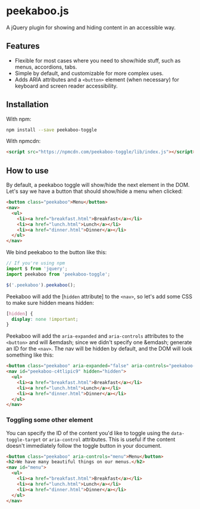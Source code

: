 # peekaboo.js

A jQuery plugin for showing and hiding content in an accessible way.

## Features 

- Flexible for most cases where you need to show/hide stuff, such as menus,
  accordions, tabs.
- Simple by default, and customizable for more complex uses.
- Adds ARIA attributes and a `<button>` element (when necessary) for keyboard and screen reader accessibility.

## Installation

With npm:

```bash
npm install --save peekaboo-toggle
```

With npmcdn:

```html
<script src="https://npmcdn.com/peekaboo-toggle/lib/index.js"></script>
```

## How to use

By default, a peekaboo toggle will show/hide the next element in the DOM. Let's
say we have a button that should show/hide a menu when clicked:

```html
<button class="peekaboo">Menu</button>
<nav>
  <ul>
    <li><a href="breakfast.html">Breakfast</a></li>
    <li><a href="lunch.html">Lunch</a></li>
    <li><a href="dinner.html">Dinner</a></li>
  </ul>
</nav>
```

We bind peekaboo to the button like this:

```js
// If you're using npm
import $ from 'jquery';
import peekaboo from 'peekaboo-toggle';

$('.peekaboo').peekaboo();
```

Peekaboo will add the [`hidden` attribute] to the `<nav>`, so let's add some
CSS to make sure hidden means hidden:

```css
[hidden] {
  display: none !important;
}
```

Peekaboo will add the `aria-expanded` and `aria-controls` attributes to the
`<button>` and will &emdash; since we didn't specify one &emdash; generate an
ID for the `<nav>`. The nav will be hidden by default, and the DOM will look something like this:

```html
<button class="peekaboo" aria-expanded="false" aria-controls="peekaboo-c4tlipic9">Menu</button>
<nav id="peekaboo-c4tlipic9" hidden="hidden">
  <ul>
    <li><a href="breakfast.html">Breakfast</a></li>
    <li><a href="lunch.html">Lunch</a></li>
    <li><a href="dinner.html">Dinner</a></li>
  </ul>
</nav>
```

### Toggling some other element

You can specify the ID of the content you'd like to toggle using the `data-toggle-target` or `aria-control` attributes. This is useful if the content doesn't immediately follow the toggle button in your document.

```html
<button class="peekaboo" aria-controls="menu">Menu</button>
<h2>We have many beautiful things on our menus.</h2>
<nav id="menu">
  <ul>
    <li><a href="breakfast.html">Breakfast</a></li>
    <li><a href="lunch.html">Lunch</a></li>
    <li><a href="dinner.html">Dinner</a></li>
  </ul>
</nav>
```
